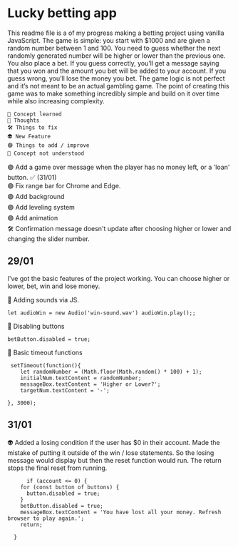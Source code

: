 # Lucky betting app

This readme file is a of my progress making a betting project using vanilla JavaScript.
The game is simple: you start with $1000 and are given a random number between 1 and 100. You need to guess whether the next randomly generated number will be higher or lower than the previous one. You also place a bet. If you guess correctly, you’ll get a message saying that you won and the amount you bet will be added to your account. If you guess wrong, you’ll lose the money you bet. The game logic is not perfect and it’s not meant to be an actual gambling game. The point of creating this game was to make something incredibly simple and build on it over time while also increasing complexity.
```
🧠 Concept learned  
💭 Thoughts  
🛠 Things to fix
👽 New Feature  
🟣 Things to add / improve
🔴 Concept not understood  
```
🟣 Add a game over message when the player has no money left, or a 'loan' button. ✅ (31/01)     
🟣 Fix range bar for Chrome and Edge.  
🟣 Add background  
🟣 Add leveling system  
🟣 Add animation  
🛠 Confirmation message doesn't update after choosing higher or lower and changing the slider number.

## 29/01 ##
I've got the basic features of the project working. You can choose higher or lower, bet, win and lose money.

🧠 Adding sounds via JS.
```JS
let audioWin = new Audio('win-sound.wav') audioWin.play();;
```
🧠 Disabling buttons
```JS
betButton.disabled = true; 
```
🧠 Basic timeout functions
```JS
 setTimeout(function(){
    let randomNumber = (Math.floor(Math.random() * 100) + 1);
    initialNum.textContent = randomNumber;
    messageBox.textContent = 'Higher or Lower?';
    targetNum.textContent = '-';
        
}, 3000);
```
## 31/01 ##
👽 Added a losing condition if the user has $0 in their account. Made the mistake of putting it outside of the win / lose statements. So the losing message would display but then the reset function would run. The return stops the final reset from running.
```JS
      if (account <= 0) {
    for (const button of buttons) {
      button.disabled = true;
    }
    betButton.disabled = true;
    messageBox.textContent = 'You have lost all your money. Refresh browser to play again.';
    return;
   
  }
    
```







